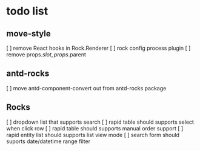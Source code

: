 # todo list

## move-style
[ ] remove React hooks in Rock.Renderer
[ ] rock config process plugin
[ ] remove props.$slot, props.$parent

## antd-rocks
[ ] move antd-component-convert out from antd-rocks package

## Rocks
[ ] dropdown list that supports search
[ ] rapid table should supports select when click row
[ ] rapid table should supports manual order support
[ ] rapid entity list should supports list view mode
[ ] search form should suports date/datetime range filter